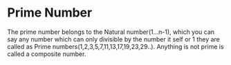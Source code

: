 # Prime Number

The prime number belongs to the Natural number(1...n-1), which you can say any number which can only divisible by the number it self or 1 they are called as Prime numbers(1,2,3,5,7,11,13,17,19,23,29..). Anything is not prime is called a composite number.

